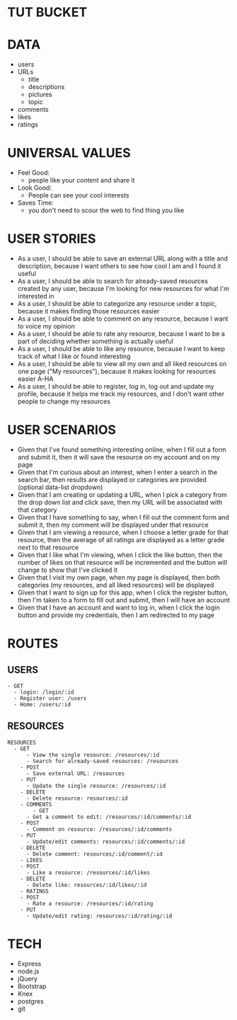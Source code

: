 # TUT BUCKET

# DATA
 - users
 - URLs
   - title
   - descriptions
   - pictures
   - topic
 - comments
 - likes
 - ratings
 
# UNIVERSAL VALUES
- Feel Good: 
	- people like your content and share it
- Look Good:
  - People can see your cool interests
- Saves Time:
	- you don't need to scour the web to find thing you like
    
# USER STORIES
  - As a user, I should be able to save an external URL along with a title and description, because I want others to see how cool I am and I found it useful
  - As a user, I should be able to search for already-saved resources created by any user, because I'm looking for new resources for what I'm interested in
  - As a user, I should be able to categorize any resource under a topic, because it makes finding those resources easier
  - As a user, I should be able to comment on any resource, because I want to voice my opinion
  - As a user, I should be able to rate any resource, because I want to be a part of deciding whether something is actually useful
  - As a user, I should be able to like any resource, because I want to keep track of what I like or found interesting
  - As a user, I should be able to view all my own and all liked resources on one page ("My resources"), because it makes looking for resources easier A-HA
  - As a user, I should be able to register, log in, log out and update my profile, because it helps me track my resources, and I don't want other people to change my resources
  
# USER SCENARIOS
  - Given that I've found something interesting online, when I fill out a form and submit it, then it will save the resource on my account and on my page
  - Given that I'm curious about an interest, when I enter a search in the search bar, then results are displayed or categories are provided (optional data-list dropdown)
  - Given that I am creating or updating a URL, when I pick a category from the drop down list and click save, then my URL will be associated with that category
  - Given that I have something to say, when I fill out the comment form and submit it, then my comment will be displayed under that resource
  - Given that I am viewing a resource, when I choose a letter grade for that resource, then the average of all ratings are displayed as a letter grade next to that resource
  - Given that I like what I'm viewing, when I click the like button, then the number of likes on that resource will be incremented and the button will change to show that I've clicked it
  - Given that I visit my own page, when my page is displayed, then both categories (my resources, and all liked resources) will be displayed
  - Given that I want to sign up for this app, when I click the register button, then I'm taken to a form to fill out and submit, then I will have an account
  - Given that I have an account and want to log in, when I click the login button and provide my credentials, then I am redirected to my page
  
# ROUTES
  ## USERS
    - GET
      - login: /login/:id
      - Register user: /users
      - Home: /users/:id

 ## RESOURCES
    RESOURCES
      - GET 
          - View the single resource: /resources/:id
          -	Search for already-saved resources: /resources
        - POST
          - Save external URL: /resources
        - PUT
          - Update the single resource: /resources/:id
        - DELETE
          - Delete resource: resources/:id
    	- COMMENTS
    		- GET 
          - Get a comment to edit: /resources/:id/comments/:id
        - POST
          - Comment on resource: /resources/:id/comments
        - PUT
          - Update/edit comments: resources/:id/comments/:id
        - DELETE
          - Delete comment: resources/:id/comment/:id
    	- LIKES
        - POST
          - Like a resource: /resources/:id/likes
        - DELETE
          - Delete like: resources/:id/likes/:id
    	- RATINGS
        - POST
          - Rate a resource: /resources/:id/rating
        - PUT
          - Update/edit rating: resources/:id/rating/:id
        

# TECH
  - Express
  - node.js
  - jQuery
  - Bootstrap
  - Knex
  - postgres
  - git
  

  
  
  